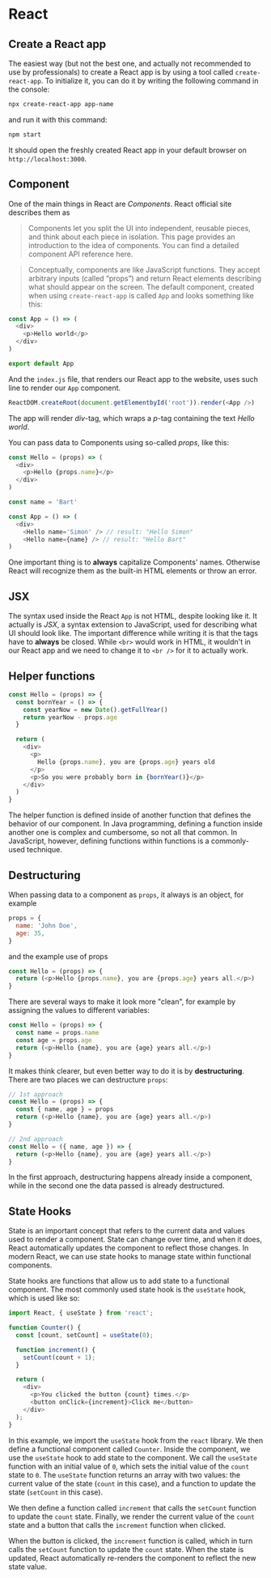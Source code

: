 # React

## Create a React app

The easiest way (but not the best one, and actually not recommended to use by professionals) to create a React app is by using a tool called `create-react-app`. To initialize it, you can do it by writing the following command in the console:
```bash
npx create-react-app app-name
```
and run it with this command:
```bash
npm start
```

It should open the freshly created React app in your default browser on `http://localhost:3000`.

## Component

One of the main things in React are *Components*. React official site describes them as 
> Components let you split the UI into independent, reusable pieces, and think about each piece in isolation. This page provides an introduction to the idea of components. You can find a detailed component API reference here.

> Conceptually, components are like JavaScript functions. They accept arbitrary inputs (called “props”) and return React elements describing what should appear on the screen.
The default component, created when using `create-react-app` is called `App` and looks something like this:

```js
const App = () => (
  <div>
    <p>Hello world</p>
  </div>
)

export default App
```

And the `index.js` file, that renders our React app to the website, uses such line to render our `App` component.
```js
ReactDOM.createRoot(document.getElementbyId('root')).render(<App />)
```

The app will render *div*-tag, which wraps a *p*-tag containing the text *Hello world*.

You can pass data to Components using so-called *props*, like this:
```js
const Hello = (props) => (
  <div>
    <p>Hello {props.name}</p>
  </div>
)

const name = 'Bart'

const App = () => (
  <div>
    <Hello name='Simon' /> // result: "Hello Simon"
    <Hello name={name} /> // result: "Hello Bart"
)
```
One important thing is to **always** capitalize Components' names. Otherwise React will recognize them as the built-in HTML elements or throw an error.

## JSX

The syntax used inside the React `App` is not HTML, despite looking like it. It actually is *JSX*, a syntax extension to JavaScript, used for describing what UI should look like. The important difference while writing it is that the tags have to **always** be closed. While `<br>` would work in HTML, it wouldn't in our React app and we need to change it to `<br />` for it to actually work.

## Helper functions

```js
const Hello = (props) => {
  const bornYear = () => {
    const yearNow = new Date().getFullYear()
    return yearNow - props.age
  }

  return (
    <div>
      <p>
        Hello {props.name}, you are {props.age} years old
      </p>
      <p>So you were probably born in {bornYear()}</p>
    </div>
  )
}
```
 The helper function is defined inside of another function that defines the behavior of our component. In Java programming, defining a function inside another one is complex and cumbersome, so not all that common. In JavaScript, however, defining functions within functions is a commonly-used technique.

 ## Destructuring

 When passing data to a component as `props`, it always is an object, for example
```js
props = {
  name: 'John Doe',
  age: 35,
}
```
and the example use of props
```js
const Hello = (props) => {
  return (<p>Hello {props.name}, you are {props.age} years all.</p>)
}
```
There are several ways to make it look more "clean", for example by assigning the values to different variables:
```js
const Hello = (props) => {
  const name = props.name
  const age = props.age
  return (<p>Hello {name}, you are {age} years all.</p>)
}
```
It makes think clearer, but even better way to do it is by **destructuring**. There are two places we can destructure `props`:
```js
// 1st approach
const Hello = (props) => {
  const { name, age } = props
  return (<p>Hello {name}, you are {age} years all.</p>)
}
```
```js
// 2nd approach
const Hello = ({ name, age }) => {
  return (<p>Hello {name}, you are {age} years all.</p>)
}
```
In the first approach, destructuring happens already inside a component, while in the second one the data passed is already destructured.

## State Hooks
State is an important concept that refers to the current data and values used to render a component. State can change over time, and when it does, React automatically updates the component to reflect those changes. In modern React, we can use state hooks to manage state within functional components.

State hooks are functions that allow us to add state to a functional component. The most commonly used state hook is the `useState` hook, which is used like so:
```js
import React, { useState } from 'react';

function Counter() {
  const [count, setCount] = useState(0);

  function increment() {
    setCount(count + 1);
  }

  return (
    <div>
      <p>You clicked the button {count} times.</p>
      <button onClick={increment}>Click me</button>
    </div>
  );
}
```
In this example, we import the `useState` hook from the `react` library. We then define a functional component called `Counter`. Inside the component, we use the `useState` hook to add state to the component. We call the `useState` function with an initial value of `0`, which sets the initial value of the `count` state to `0`. The `useState` function returns an array with two values: the current value of the state (`count` in this case), and a function to update the state (`setCount` in this case).

We then define a function called `increment` that calls the `setCount` function to update the `count` state. Finally, we render the current value of the `count` state and a button that calls the `increment` function when clicked.

When the button is clicked, the `increment` function is called, which in turn calls the `setCount` function to update the `count` state. When the state is updated, React automatically re-renders the component to reflect the new state value.